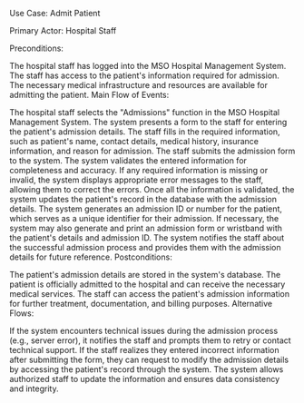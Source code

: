 Use Case: Admit Patient

Primary Actor: Hospital Staff

Preconditions:

The hospital staff has logged into the MSO Hospital Management System.
The staff has access to the patient's information required for admission.
The necessary medical infrastructure and resources are available for admitting the patient.
Main Flow of Events:

The hospital staff selects the "Admissions" function in the MSO Hospital Management System.
The system presents a form to the staff for entering the patient's admission details.
The staff fills in the required information, such as patient's name, contact details, medical history, insurance information, and reason for admission.
The staff submits the admission form to the system.
The system validates the entered information for completeness and accuracy.
If any required information is missing or invalid, the system displays appropriate error messages to the staff, allowing them to correct the errors.
Once all the information is validated, the system updates the patient's record in the database with the admission details.
The system generates an admission ID or number for the patient, which serves as a unique identifier for their admission.
If necessary, the system may also generate and print an admission form or wristband with the patient's details and admission ID.
The system notifies the staff about the successful admission process and provides them with the admission details for future reference.
Postconditions:

The patient's admission details are stored in the system's database.
The patient is officially admitted to the hospital and can receive the necessary medical services.
The staff can access the patient's admission information for further treatment, documentation, and billing purposes.
Alternative Flows:

If the system encounters technical issues during the admission process (e.g., server error), it notifies the staff and prompts them to retry or contact technical support.
If the staff realizes they entered incorrect information after submitting the form, they can request to modify the admission details by accessing the patient's record through the system. The system allows authorized staff to update the information and ensures data consistency and integrity.
